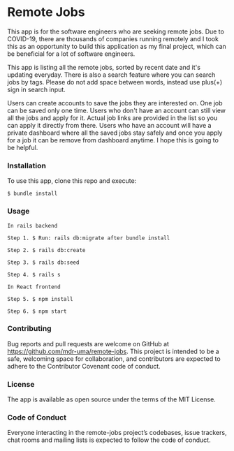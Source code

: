 # Remote Jobs
This app is for the software engineers who are seeking remote jobs. Due to COVID-19, there are thousands of companies running remotely and I took this as an opportunity to build this application as my final project, which can be beneficial for a lot of software engineers.
  
This app is listing all the remote jobs, sorted by recent date and it's updating everyday. There is also a search feature where you can search jobs by tags. Please do not add space between words, instead use plus(+) sign in search input.
 
Users can create accounts to save the jobs they are interested on. One job can be saved only one time. Users who don't have an account can still view all the jobs and apply for it. Actual job links are provided in the list so you can apply it directly from there. Users who have an account will have a private dashboard where all the saved jobs stay safely and once you apply for a job it can be remove from dashboard anytime. I hope this is going to be helpful.
 


### Installation
To use this app, clone this repo and execute:
    
    $ bundle install
    
### Usage
    In rails backend

    Step 1. $ Run: rails db:migrate after bundle install
    
    Step 2. $ rails db:create
    
    Step 3. $ rails db:seed
    
    Step 4. $ rails s

    In React frontend
    
    Step 5. $ npm install

    Step 6. $ npm start 

### Contributing
Bug reports and pull requests are welcome on GitHub at https://github.com/mdr-uma/remote-jobs. This project is intended to be a safe, welcoming space for collaboration, and contributors are expected to adhere to the Contributor Covenant code of conduct.

### License
The app is available as open source under the terms of the MIT License.

### Code of Conduct
Everyone interacting in the remote-jobs project’s codebases, issue trackers, chat rooms and mailing lists is expected to follow the code of conduct.
